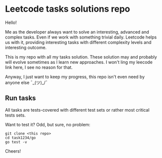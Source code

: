 # Leetcode tasks solutions repo

Hello!

Me as the developer always want to solve an interesting, advanced and complex tasks. Even if we work with something trivial daily. Leetcode helps us with it, providing interesting tasks with different complexity levels and interesting outcome.

This is my repo with all my tasks solution. These solution may and probably will evolve sometimes as I learn new approaches. I won't ling my leecode link here, I see no reason for that.

Anyway, I just want to keep my progress, this repo isn't even need by anyone else ¯\_(ツ)_/¯ 

## Run tasks

All tasks are tests-covered with different test sets or rather most critical tests sets.

Want to test it? Odd, but sure, no problem:

```shell
git clone <this repo>
cd task1234/go
go test -v
```

Cheers!